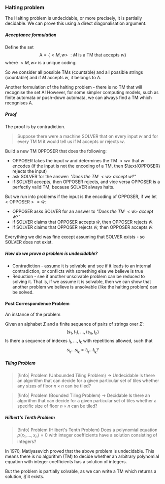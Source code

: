 ### Halting problem
The Halting problem is undecidable, or more precisely, it is partially decidable.
We can prove this using a direct diagonalisation argument.

##### Acceptance formulation
Define the set 
$$\text{A} = \{<M, w>\ : M \:\text{is a TM that accepts}\: w\}$$
where $<M, w>$ is a unique coding.

So we consider all possible TMs (countable) and all possible strings (countable) and if $M$ accepts $w$, it belongs to $\text{A}$.

Another formulation of the halting problem - there is no TM that will recognise the set $\text{A}$! However, for some simpler computing models, such as finite automata or push-down automata, we can always find a TM which recognises $\text{A}$.

##### Proof
The proof is by contradiction.

> Suppose there were a machine $\text{SOLVER}$ that on every input $w$ and for every TM $\text{M}$ it would tell us if $\text{M}$ accepts or rejects $w$.

Build a new TM $\text{OPPOSER}$ that does the following:
- $\text{OPPOSER}$ takes the input $w$ and determines the TM $<w>$ that $w$ encodes (if the input is not the encoding of a TM, then $\text{OPPOSER} rejects the input)
- ask $\text{SOLVER}$ for the answer: *"Does the TM $<w>$ accept $w$?"*
- if $\text{SOLVER}$ accepts, then $\text{OPPOSER}$ rejects, and vice versa
$\text{OPPOSER}$ is a perfectly valid TM, because $\text{SOLVER}$ always halts.

But we run into problems if the input is the encoding of $\text{OPPOSER}$, if we let $<\text{OPPOSER}> = \tilde{w}$:
- $\text{OPPOSER}$ asks $\text{SOLVER}$ for an answer to *"Does the TM $<\tilde{w}>$ accept $\tilde{w}$?"*
- if $\text{SOLVER}$ claims that $\text{OPPOSER}$ accepts $\tilde{w}$, then $\text{OPPOSER}$ rejects $\tilde{w}$.
- if $\text{SOLVER}$ claims that $\text{OPPOSER}$ rejects $\tilde{w}$, then $\text{OPPOSER}$ accepts $\tilde{w}$.

Everything we did was fine except assuming that $\text{SOLVER}$ exists - so $\text{SOLVER}$ does not exist.


##### How do we prove a problem is undecidable?
- Contradiction - assume it is solvable and see if it leads to an internal contradiction, or conflicts with something else we believe is true
- Reduction - see if another unsolvable problem can be reduced to solving it. That is, if we assume it is solvable, then we can show that another problem we believe is unsolvable (like the halting problem) can be solved.

#### Post Correspondence Problem
An instance of the problem:

Given an alphabet $\Sigma$ and a finite sequence of pairs of strings over $\Sigma$:
$$(s_1, t_1), ..., (s_n, t_n)$$
Is there a sequence of indexes $i_1, ..., i_k$ with repetitions allowed, such that
$$ s_{i_1} ... s_{i_k} = t_{i_1} ... t_{i_k} ? $$

##### Tiling Problem
> [!info] Problem (Unbounded Tiling Problem) $\rightarrow$ Undecidable
> Is there an algorithm that can decide for a given particular set of tiles whether any sizes of floor $n \times n$ can be tiled?

> [!info] Problem (Bounded Tiling Problem) $\rightarrow$  Decidable
> Is there an algorithm that can decide for a given particular set of tiles whether a specific size of floor $n \times n$ can be tiled?

##### Hilbert's Tenth Problem
> [!info] Problem (Hilbert's Tenth Problem)
> Does a polynomial equation $p(x_1, ..., x_n) = 0$ with integer coefficients have a solution consisting of integers?

In 1970, Matiyasevich proved that the above problem is undecidable. This means there is no algorithm (TM) to decide whether an arbitrary polynomial equation with integer coefficients has a solution of integers.

But the problem is partially solvable, as we can write a TM which returns a solution, *if* it exists.
